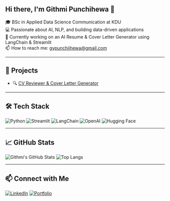 ## Hi there, I'm Githmi Punchihewa 👋

🎓 BSc in Applied Data Science Communication at KDU  
💻 Passionate about AI, NLP, and building data-driven applications  
🌱 Currently working on an AI Resume & Cover Letter Generator using LangChain & Streamlit  
📫 How to reach me: gypunchiihewa@gmail.com

---

## 🚀 Projects
- 🔍 [CV Reviewer & Cover Letter Generator](https://github.com/Githmi22/CV_MATE.git)

---

## 🛠️ Tech Stack
![Python](https://img.shields.io/badge/Python-3776AB?style=for-the-badge&logo=python)
![Streamlit](https://img.shields.io/badge/Streamlit-FF4B4B?style=for-the-badge&logo=streamlit)
![LangChain](https://img.shields.io/badge/LangChain-3D3D3D?style=for-the-badge&logo=python&logoColor=white)
![OpenAI](https://img.shields.io/badge/OpenAI-412991?style=for-the-badge&logo=openai)
![Hugging Face](https://img.shields.io/badge/HuggingFace-FCC624?style=for-the-badge&logo=huggingface)

---

## 📈 GitHub Stats
![Githmi's GitHub Stats](https://github-readme-stats.vercel.app/api?username=githmi-punchihewa&show_icons=true&theme=radical)
![Top Langs](https://github-readme-stats.vercel.app/api/top-langs/?username=githmi-punchihewa&layout=compact&theme=radical)

---

## 📫 Connect with Me
[![LinkedIn](https://img.shields.io/badge/LinkedIn-blue?logo=linkedin&style=for-the-badge)](https://linkedin.com/in/your-link)
[![Portfolio](https://img.shields.io/badge/Portfolio-000?style=for-the-badge&logo=github)](https://yourportfolio.com)

<!--
**Githmi22/Githmi22** is a ✨ _special_ ✨ repository because its `README.md` (this file) appears on your GitHub profile.

Here are some ideas to get you started:

- 🔭 I’m currently working on ...
- 🌱 I’m currently learning ...
- 👯 I’m looking to collaborate on ...
- 🤔 I’m looking for help with ...
- 💬 Ask me about ...
- 📫 How to reach me: ...
- 😄 Pronouns: ...
- ⚡ Fun fact: ...
-->
